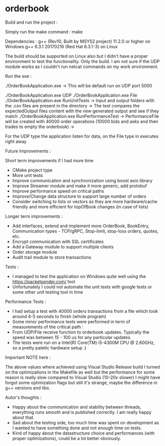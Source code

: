 # orderbook
Build and run the project : 

Simply run the make command : make

Dependencies : g++ (Rev10, Built by MSYS2 project) 11.2.0 or higher on Windows
			   g++ 6.3.1 20170216 (Red Hat 6.3.1-3) on Linux

The build should be supported on Linux also but I didn't have a proper environment to test the functionality. Only the build.
I am not sure if the UDP module works as I couldn't run netcat commands on my work environment.

Run the exe :

./OrderBookApplication.exe 
-> This will be default run on UDP port 5000

./OrderBookApplication.exe UDP <port>
./OrderBookApplication.exe File <fullFilePath>
./OrderBookApplication.exe RunUnitTests <projectPath>
-> Input and output folders with the .csv files are present in the directory
-> The test compares the expectedOutput files content with the new generated output and see if they match
./OrderBookApplication.exe RunPerformanceTest <projectPath>
-> PerformanceFile will be created with 40000 order operations (10000 bids and asks and then trades to empty the orderbook)
-> 

For the UDP type the application listen for data, on the File type in executes right away


Future Improvements :

Short term improvements if I had more time 

- CMake project type
- More unit tests
- Improve communication and synchronization using boost asio library
- Improve Streamer module and make it more generic, add protobuf
- Improve performance speed on critical paths
- Improve/Change data structure to support large number of orders 
- Consider switching to lists or vectors as they are more hardware/cache friendly and more efficient for topOfBook changes (in case of lists)

Longer term improvements :
- Add interfaces, extend and implement more OrderBook, BookEntry, Communication types - TCP/gRPC, Stop-limit, stop-loss orders, quotes, etc.
- Encrypt communication with SSL certificates
- Add a Gateway module to support multiple clients
- Order storage module
- Audit trail module to store transactions

Tests :

- I managed to test the application on Windows quite well using the https://packetsender.com/ tool
- Unfortunately I could not automate the unit tests with google tests or some other unit testing tool in time

Performance Tests :

- I had setup a test with 40000 orders transactions from a file which took around 4-5 seconds to finish (whole program)
- Some minor performance tests were performed in term of measurements of the critical path :
- From UDP/File receive function to orderbook updates. Typically the speed was between 15 - 100 us for any particular updates.
- The tests were run on a Intel(R) Core(TM) i5-4300M CPU @ 2.60GHz, so a pretty patetic hardware setup :)

Important NOTE here : 

The above values where achieved using Visual Studio Release build
I turned on the optimizations in the Makefile as well but the performance for some reason is really slow compared to Visual Studio (10-20x slower)
I might have forgot some optimization flags but still it's strange, maybe the difference in g++ versions and libs.

Autor's thoughts :

- Happy about the communication and stability between threads, everything runs smooth and is published correctly. I am really happy about that.
- Sad about the testing side, too much time was spent on development as I wanted to have something done and not enough time on tests.
- Kind of happy about the datastructure choice and performances (with proper optimizations), could be a lot better obviously.

